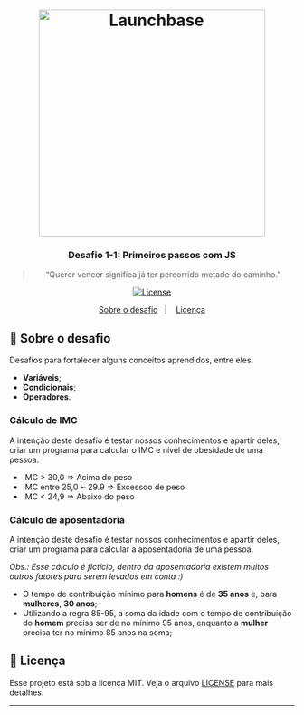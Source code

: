 <h1 align="center">
    <img alt="Launchbase" src="https://storage.googleapis.com/golden-wind/bootcamp-launchbase/logo.png" width="400px" />
</h1>

<h3 align="center">
  Desafio 1-1: Primeiros passos com JS
</h3>

<blockquote align="center">“Querer vencer significa já ter percorrido metade do caminho.”</blockquote>

<p align="center">

  <a href="LICENSE" >
    <img alt="License" src="https://img.shields.io/badge/license-MIT-%23F8952D">
  </a>

</p>

<p align="center">
  <a href="#rocket-sobre-o-desafio">Sobre o desafio</a>&nbsp;&nbsp;&nbsp;|&nbsp;&nbsp;&nbsp;
  <a href="#memo-licença">Licença</a>
</p>

## :rocket: Sobre o desafio

Desafios para fortalecer alguns conceitos aprendidos, entre eles:

- **Variáveis**;
- **Condicionais**;
- **Operadores**.

### Cálculo de IMC

A intenção deste desafio é testar nossos conhecimentos e apartir deles, criar um programa para calcular o IMC e nível de obesidade de uma pessoa.

- IMC > 30,0 => Acima do peso
- IMC entre 25,0 ~ 29.9 => Excessoo de peso
- IMC < 24,9 => Abaixo do peso

### Cálculo de aposentadoria

A intenção deste desafio é testar nossos conhecimentos e apartir deles, criar um programa para calcular a aposentadoria de uma pessoa.

_Obs.: Esse cálculo é fictício, dentro da aposentadoria existem muitos outros fatores para serem levados em conta :)_

- O tempo de contribuição mínimo para **homens** é de **35 anos** e, para **mulheres**, **30 anos**;
- Utilizando a regra 85-95, a soma da idade com o tempo de contribuição do **homem** precisa ser de no mínimo 95 anos, enquanto a **mulher** precisa ter no mínimo 85 anos na soma;


## :memo: Licença

Esse projeto está sob a licença MIT. Veja o arquivo [LICENSE](../LICENSE) para mais detalhes.

---
